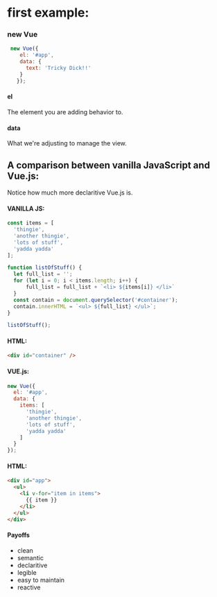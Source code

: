 # first example:
### new Vue

```JavaScript
 new Vue({
    el: '#app',
    data: {
      text: 'Tricky Dick!!'
    }
   });
```

#### el
The element you are adding behavior to.

#### data
What we're adjusting to manage the view.

## A comparison between vanilla JavaScript and Vue.js:

Notice how much more declaritive Vue.js is.

#### VANILLA JS:
```JavaScript
const items = [
  'thingie',
  'another thingie',
  'lots of stuff',
  'yadda yadda'
];

function listOfStuff() {
  let full_list = '';
  for (let i = 0; i < items.length; i++) {
      full_list = full_list + `<li> ${items[i]} </li>`
  }
  const contain = document.querySelector('#container');
  contain.innerHTML = `<ul> ${full_list} </ul>`;     
}

listOfStuff();
```

#### HTML:
```html
<div id="container" />
```

#### VUE.js:
```JavaScript
new Vue({
  el: '#app',
  data: {
    items: [
      'thingie',
      'another thingie',
      'lots of stuff',
      'yadda yadda'
    ]
  }
});
```

#### HTML:
```html
<div id="app">
  <ul>
    <li v-for="item in items">
      {{ item }}
    </li>
  </ul>
</div>
```

#### Payoffs
- clean
- semantic
- declaritive
- legible
- easy to maintain
- reactive

